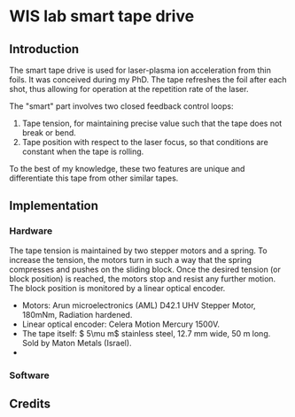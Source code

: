 # WIS lab smart tape drive
## Introduction
The smart tape drive is used for laser-plasma ion acceleration from thin foils. It was conceived during my PhD.
The tape refreshes the foil after each shot, thus allowing for operation at the repetition rate of the laser.

The "smart" part involves two closed feedback control loops:
1. Tape tension, for maintaining precise value such that the tape does not break or bend.
2. Tape position with respect to the laser focus, so that conditions are constant when the tape is rolling.

To the best of my knowledge, these two features are unique and differentiate this tape from other similar tapes.

## Implementation
### Hardware
The tape tension is maintained by two stepper motors and a spring. To increase the tension, the motors turn in such a way that the spring compresses and pushes on the sliding block. Once the desired tension (or block position) is reached, the motors stop and resist any further motion. The block position is monitored by a linear optical encoder.

- Motors: Arun microelectronics (AML) D42.1 UHV Stepper Motor, 180mNm, Radiation hardened.
- Linear optical encoder: Celera Motion Mercury 1500V.
- The tape itself: $ 5\mu m$ stainless steel, 12.7 mm wide, 50 m long. Sold by Maton Metals (Israel).
- 



### Software



## Credits
